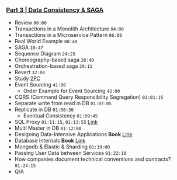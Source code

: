 ### [Part 3 | Data Consistency & SAGA](https://drive.google.com/file/d/16cZ0-ZFOwt8QxMpQLkCh2UA4CzGjBRmZ/view?usp=sharing)
- Review `00:00`
- Transactions in a Monolith Architecture `04:00`
- Transactions in a Microservice Pattern `06:00`
- Real World Example `08:40`
- SAGA `10:47`
- Sequence Diagram `24:25`
- Choreography-based saga `28:40`
- Orchestration-based saga `29:11`
- Revert `32:00`
- Study [2PC](https://microservices.io/patterns/data/saga.html#forces)
- Event Sourcing `41:00`
  - Order Example for Event Sourcing `42:00`
- CQRS (Command Query Responsibility Segregation) `01:01:15`
- Separate write from read in DB `01:07:05`
- Replicate in DB `01:08:30`
  - Eventual Consistency `01:09:45`
- SQL Proxy `01:11:15`, `01:13:55` [Link](https://proxysql.com/)
- Multi Master in DB `01:12:00`
- Designing Data-Intensive Applications **Book** [Link](https://www.oreilly.com/library/view/designing-data-intensive-applications/9781491903063/)
- Database Internals **Book** [Link](https://www.amazon.com/Database-Internals-Deep-Distributed-Systems/dp/1492040347)
- Mongodb & Elastic & Sharding `01:19:00`
- Passing User Data between Services `01:22:10`
- How companies document technical conventions and contracts? `01:24:15`
- Q/A